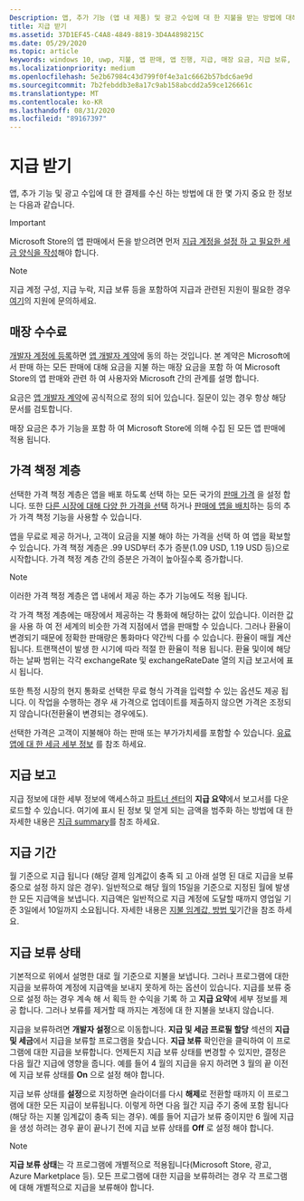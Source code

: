 ```yaml
---
Description: 앱, 추가 기능 (앱 내 제품) 및 광고 수입에 대 한 지불을 받는 방법에 대해 알아봅니다.
title: 지급 받기
ms.assetid: 37D1EF45-C4A8-4849-8819-3D4A4898215C
ms.date: 05/29/2020
ms.topic: article
keywords: windows 10, uwp, 지불, 앱 판매, 앱 진행, 지급, 매장 요금, 지급 보류, 백분율
ms.localizationpriority: medium
ms.openlocfilehash: 5e2b67984c43d799f0f4e3a1c6662b57bdc6ae9d
ms.sourcegitcommit: 7b2febddb3e8a17c9ab158abcdd2a59ce126661c
ms.translationtype: MT
ms.contentlocale: ko-KR
ms.lasthandoff: 08/31/2020
ms.locfileid: "89167397"
---
```

# <a name="getting-paid"></a>지급 받기
앱, 추가 기능 및 광고 수입에 대 한 결제를 수신 하는 방법에 대 한 몇 가지 중요 한 정보는 다음과 같습니다.

> [!IMPORTANT]
> Microsoft Store의 앱 판매에서 돈을 받으려면 먼저 [지급 계정을 설정 하 고 필요한 세금 양식을 작성](setting-up-your-payout-account-and-tax-forms.md)해야 합니다.

> [!NOTE]
> 지급 계정 구성, 지급 누락, 지급 보류 등을 포함하여 지급과 관련된 지원이 필요한 경우 [여기](https://developer.microsoft.com/windows/support)의 지원에 문의하세요.

## <a name="store-fee"></a>매장 수수료

[개발자 계정에 등록](https://developer.microsoft.com/store/register)하면 [앱 개발자 계약](/legal/windows/agreements/app-developer-agreement)에 동의 하는 것입니다. 본 계약은 Microsoft에서 판매 하는 모든 판매에 대해 요금을 지불 하는 매장 요금을 포함 하 여 Microsoft Store의 앱 판매와 관련 하 여 사용자와 Microsoft 간의 관계를 설명 합니다.

요금은 [앱 개발자 계약](/legal/windows/agreements/app-developer-agreement)에 공식적으로 정의 되어 있습니다. 질문이 있는 경우 항상 해당 문서를 검토합니다.

매장 요금은 추가 기능을 포함 하 여 Microsoft Store에 의해 수집 된 모든 앱 판매에 적용 됩니다.


## <a name="price-tiers"></a>가격 책정 계층

선택한 가격 책정 계층은 앱을 배포 하도록 선택 하는 모든 국가의 [판매 가격](set-and-schedule-app-pricing.md#base-price) 을 설정 합니다. 또한  [다른 시장에 대해 다양 한 가격을 선택](set-and-schedule-app-pricing.md#override-base-price-for-specific-markets) 하거나 [판매에 앱을 배치](put-apps-and-add-ons-on-sale.md)하는 등의 추가 가격 책정 기능을 사용할 수 있습니다.

앱을 무료로 제공 하거나, 고객이 요금을 지불 해야 하는 가격을 선택 하 여 앱을 확보할 수 있습니다. 가격 책정 계층은 .99 USD부터 추가 증분(1.09 USD, 1.19 USD 등)으로 시작합니다. 가격 책정 계층 간의 증분은 가격이 높아질수록 증가합니다.

> [!NOTE] 
> 이러한 가격 책정 계층은 앱 내에서 제공 하는 추가 기능에도 적용 됩니다.

각 가격 책정 계층에는 매장에서 제공하는 각 통화에 해당하는 값이 있습니다. 이러한 값을 사용 하 여 전 세계의 비슷한 가격 지점에서 앱을 판매할 수 있습니다. 그러나 환율이 변경되기 때문에 정확한 판매량은 통화마다 약간씩 다를 수 있습니다. 환율이 매월 계산 됩니다. 트랜잭션이 발생 한 시기에 따라 적절 한 환율이 적용 됩니다. 환율 및이에 해당 하는 날짜 범위는 각각 exchangeRate 및 exchangeRateDate 열의 지급 보고서에 표시 됩니다.

또한 특정 시장의 현지 통화로 선택한 무료 형식 가격을 입력할 수 있는 옵션도 제공 됩니다. 이 작업을 수행하는 경우 새 가격으로 업데이트를 제출하지 않으면 가격은 조정되지 않습니다(전환율이 변경되는 경우에도). 

선택한 가격은 고객이 지불해야 하는 판매 또는 부가가치세를 포함할 수 있습니다. [유료 앱에 대 한 세금 세부 정보](tax-details-for-paid-apps.md) 를 참조 하세요.


## <a name="payout-reporting"></a>지급 보고

지급 정보에 대한 세부 정보에 액세스하고 [파트너 센터](https://partner.microsoft.com/dashboard)의 **지급 요약**에서 보고서를 다운로드할 수 있습니다. 여기에 표시 된 정보 및 얻게 되는 금액을 범주화 하는 방법에 대 한 자세한 내용은 [지급 summary](payout-summary.md)를 참조 하세요.


## <a name="payout-timeframe"></a>지급 기간

월 기준으로 지급 됩니다 (해당 결제 임계값이 충족 되 고 아래 설명 된 대로 지급을 보류 중으로 설정 하지 않은 경우). 일반적으로 해당 월의 15일을 기준으로 지정된 월에 발생한 모든 지급액을 보냅니다. 지급액은 일반적으로 지급 계정에 도달할 때까지 영업일 기준 3일에서 10일까지 소요됩니다. 자세한 내용은 [지불 임계값, 방법 및](payment-thresholds-methods-and-timeframes.md)기간을 참조 하세요.


##  <a name="payout-hold-status"></a>지급 보류 상태

기본적으로 위에서 설명한 대로 월 기준으로 지불을 보냅니다. 그러나 프로그램에 대한 지급을 보류하여 계정에 지급액을 보내지 못하게 하는 옵션이 있습니다. 지급를 보류 중으로 설정 하는 경우 계속 해 서 획득 한 수익을 기록 하 고 **지급 요약**에 세부 정보를 제공 합니다. 그러나 보류를 제거할 때 까지는 계정에 대 한 지불을 보내지 않습니다.

지급을 보류하려면 **개발자 설정**으로 이동합니다. **지급 및 세금 프로필 할당** 섹션의 **지급 및 세금**에서 지급을 보류할 프로그램을 찾습니다. **지급 보류** 확인란을 클릭하여 이 프로그램에 대한 지급을 보류합니다. 언제든지 지급 보류 상태를 변경할 수 있지만, 결정은 다음 월간 지급에 영향을 줍니다. 예를 들어 4 월의 지급을 유지 하려면 3 월의 끝 이전에 지급 보류 상태를 **On** 으로 설정 해야 합니다.

지급 보류 상태를 **설정**으로 지정하면 슬라이더를 다시 **해제**로 전환할 때까지 이 프로그램에 대한 모든 지급이 보류됩니다. 이렇게 하면 다음 월간 지급 주기 중에 포함 됩니다 (해당 하는 지불 임계값이 충족 되는 경우). 예를 들어 지급가 보류 중이지만 6 월에 지급을 생성 하려는 경우 끝이 끝나기 전에 지급 보류 상태를 **Off** 로 설정 해야 합니다.

> [!NOTE]
> **지급 보류 상태**는 각 프로그램에 개별적으로 적용됩니다(Microsoft Store, 광고, Azure Marketplace 등). 모든 프로그램에 대한 지급을 보류하려는 경우 각 프로그램에 대해 개별적으로 지급을 보류해야 합니다.


 

 